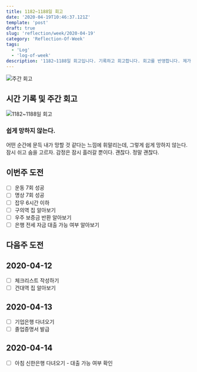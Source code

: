 ```yaml
---
title: 1182~1188일 회고
date: '2020-04-19T10:46:37.121Z'
template: 'post'
draft: true
slug: 'reflection/week/2020-04-19'
category: 'Reflection-Of-Week'
tags:
  - 'Log'
  - 'log-of-week'
description: '1182~1188일 회고입니다. 기록하고 회고합니다. 회고를 반영합니다. 제가 자라는 방식입니다.'
---
```

![주간 회고](https://imgur.com/PwMHNaY.png)


## 시간 기록 및 주간 회고 

![1182~1188일 회고](.png)

### 쉽게 망하지 않는다.
어떤 순간에 문득 내가 망할 것 같다는 느낌에 휘말리는데, 그렇게 쉽게 망하지 않는다. 잠시 쉬고 숨을 고르자. 감정은 잠시 흘러갈 뿐이다. 괜찮다. 정말 괜찮다.

## 이번주 도전
- [ ] 운동 7회 성공
- [ ] 명상 7회 성공 
- [ ] 잡무 6시간 이하 
- [ ] 구의역 집 알아보기 
- [ ] 우주 보증금 반환 알아보기 
- [ ] 은행 전세 자금 대출 가능 여부 알아보기

## 다음주 도전

## 2020-04-12
- [ ] 체크리스트 작성하기 
- [ ] 건대역 집 알아보기 

## 2020-04-13
- [ ] 기업은행 다녀오기 
- [ ] 졸업증명서 발급 

## 2020-04-14
- [ ] 아침 신한은행 다녀오기 - 대출 가능 여부 확인 